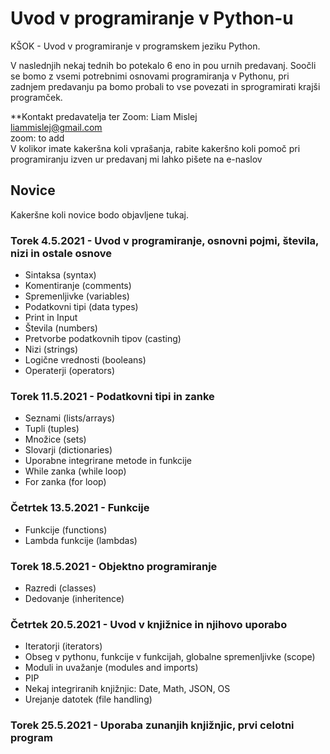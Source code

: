 # Uvod v programiranje v Python-u 
KŠOK - Uvod v programiranje v programskem jeziku Python. 

V naslednjih nekaj tednih bo potekalo 6 eno in pou urnih predavanj. Soočli se bomo z vsemi potrebnimi osnovami programiranja v Pythonu, pri zadnjem predavanju 
pa bomo probali to vse povezati in sprogramirati krajši programček. 

**Kontakt predavatelja ter Zoom:
Liam Mislej  
liammislej@gmail.com  
zoom: to add  
V kolikor imate kakeršna koli vprašanja, rabite kakeršno koli pomoč pri programiranju izven ur predavanj mi lahko pišete na e-naslov  

## Novice
Kakeršne koli novice bodo objavljene tukaj.


### Torek 4.5.2021 - Uvod v programiranje, osnovni pojmi, števila, nizi in ostale osnove

- Sintaksa (syntax)
- Komentiranje (comments)  
- Spremenljivke (variables)
- Podatkovni tipi (data types)
- Print in Input
- Števila (numbers)
- Pretvorbe podatkovnih tipov (casting)
- Nizi (strings)
- Logične vrednosti (booleans)
- Operaterji (operators)

### Torek 11.5.2021 - Podatkovni tipi in zanke

- Seznami (lists/arrays)
- Tupli (tuples)
- Množice (sets)
- Slovarji (dictionaries)
- Uporabne integrirane metode in funkcije 
- While zanka (while loop)
- For zanka (for loop)

### Četrtek 13.5.2021 - Funkcije

- Funkcije (functions)
- Lambda funkcije (lambdas)


### Torek 18.5.2021 - Objektno programiranje 

- Razredi (classes)
- Dedovanje (inheritence)

### Četrtek 20.5.2021 - Uvod v knjižnice in njihovo uporabo

- Iteratorji (iterators)
- Obseg v pythonu, funkcije v funkcijah, globalne spremenljivke (scope)
- Moduli in uvažanje (modules and imports)
- PIP 
- Nekaj integriranih knjižnjic: Date, Math, JSON, OS
- Urejanje datotek (file handling)


### Torek 25.5.2021 - Uporaba zunanjih knjižnjic, prvi celotni program


